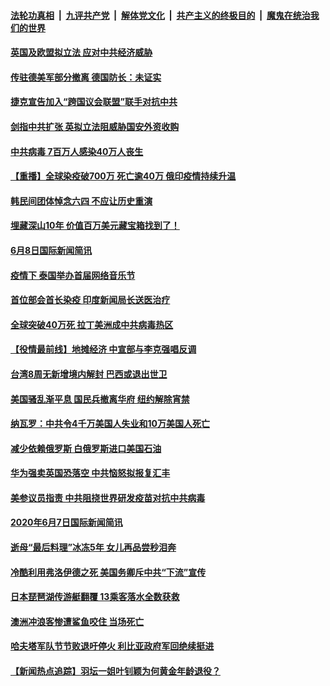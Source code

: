 ####  [法轮功真相](../../../../basic/blob/master/README.md?t=06090101) &nbsp;|&nbsp; [九评共产党](../../../../9ping.md/blob/master/README.md?t=06090101) &nbsp;|&nbsp; [解体党文化](../../../../jtdwh.md/blob/master/README.md?t=06090101)  &nbsp;|&nbsp; [共产主义的终极目的](../../../../gczydzjmd.md/blob/master/README.md?t=06090101) &nbsp;|&nbsp; [魔鬼在统治我们的世界](../../../../mgztzwmdsj.md/blob/master/README.md?t=06090101) 

#### [英国及欧盟拟立法 应对中共经济威胁](../pages/prog202/a102866108.md?t=06090101) 

#### [传驻德美军部分撤离 德国防长：未证实](../pages/prog202/a102866105.md?t=06090101) 

#### [捷克宣告加入“跨国议会联盟”联手对抗中共](../pages/prog202/a102866089.md?t=06090101) 

#### [剑指中共扩张 英拟立法阻威胁国安外资收购](../pages/prog202/a102866083.md?t=06090101) 

#### [中共病毒 7百万人感染40万人丧生](../pages/prog202/a102866080.md?t=06090101) 

#### [【重播】全球染疫破700万 死亡逾40万 俄印疫情持续升温](../pages/prog202/a102866000.md?t=06090101) 


#### [韩民间团体悼念六四 不应让历史重演](../pages/prog202/a102865892.md?t=06090101) 

#### [埋藏深山10年 价值百万美元藏宝箱找到了！](../pages/prog202/a102865841.md?t=06090101) 

#### [6月8日国际新闻简讯](../pages/prog202/a102865883.md?t=06090101) 

#### [疫情下 泰国举办首届网络音乐节](../pages/prog202/a102865897.md?t=06090101) 

#### [首位部会首长染疫 印度新闻局长送医治疗](../pages/prog202/a102865808.md?t=06090101) 

#### [全球突破40万死 拉丁美洲成中共病毒热区](../pages/prog202/a102865632.md?t=06090101) 

#### [【役情最前线】地摊经济 中宣部与李克强唱反调](../pages/prog202/a102865617.md?t=06090101) 

#### [台湾8周无新增境内解封 巴西或退出世卫](../pages/prog202/a102865512.md?t=06090101) 


#### [美国骚乱渐平息 国民兵撤离华府 纽约解除宵禁](../pages/prog202/a102865493.md?t=06090101) 

#### [纳瓦罗：中共令4千万美国人失业和10万美国人死亡](../pages/prog202/a102865504.md?t=06090101) 

#### [减少依赖俄罗斯 白俄罗斯进口美国石油](../pages/prog202/a102865516.md?t=06090101) 


#### [华为强卖英国恐落空 中共恼怒拟报复汇丰](../pages/prog202/a102865433.md?t=06090101) 

#### [美参议员指责 中共阻挠世界研发疫苗对抗中共病毒](../pages/prog202/a102865438.md?t=06090101) 

#### [2020年6月7日国际新闻简讯](../pages/prog202/a102865421.md?t=06090101) 

#### [逝母“最后料理”冰冻5年 女儿再品尝秒泪奔](../pages/prog202/a102864870.md?t=06090101) 

#### [冷酷利用弗洛伊德之死 美国务卿斥中共“下流”宣传](../pages/prog202/a102865191.md?t=06090101) 

#### [日本琵琶湖传游艇翻覆 13乘客落水全数获救](../pages/prog202/a102865366.md?t=06090101) 

#### [澳洲冲浪客惨遭鲨鱼咬住 当场死亡](../pages/prog202/a102865356.md?t=06090101) 


#### [哈夫塔军队节节败退吁停火 利比亚政府军回绝续挺进](../pages/prog202/a102865286.md?t=06090101) 

#### [【新闻热点追踪】羽坛一姐叶钊颖为何黄金年龄退役？](../pages/prog202/a102865292.md?t=06090101) 

